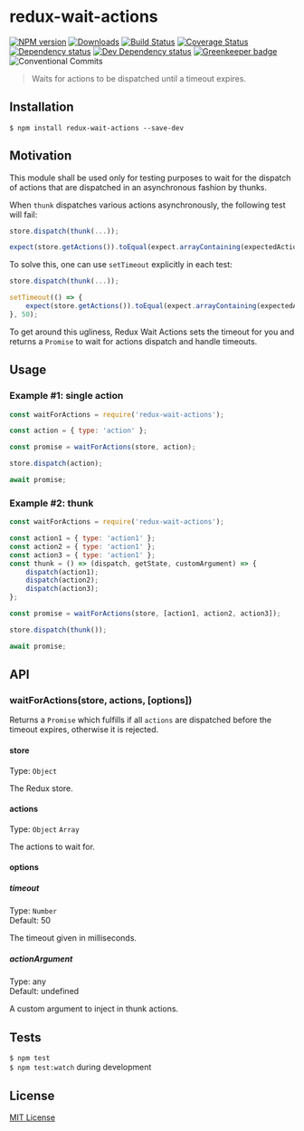 # redux-wait-actions

[![NPM version][npm-image]][npm-url] [![Downloads][downloads-image]][npm-url] [![Build Status][travis-image]][travis-url] [![Coverage Status][codecov-image]][codecov-url] [![Dependency status][david-dm-image]][david-dm-url] [![Dev Dependency status][david-dm-dev-image]][david-dm-dev-url] [![Greenkeeper badge][greenkeeper-image]][greenkeeper-url] ![Conventional Commits][conventional-commits-url]

[npm-url]:https://npmjs.org/package/redux-wait-actions
[npm-image]:http://img.shields.io/npm/v/redux-wait-actions.svg
[downloads-image]:http://img.shields.io/npm/dm/redux-wait-actions.svg
[travis-url]:https://travis-ci.org/moxystudio/redux-wait-actions
[travis-image]:http://img.shields.io/travis/moxystudio/redux-wait-actions/master.svg
[codecov-url]:https://codecov.io/gh/moxystudio/redux-wait-actions
[codecov-image]:https://img.shields.io/codecov/c/github/moxystudio/redux-wait-actions/master.svg
[david-dm-url]:https://david-dm.org/moxystudio/redux-wait-actions
[david-dm-image]:https://img.shields.io/david/moxystudio/redux-wait-actions.svg
[david-dm-dev-url]:https://david-dm.org/moxystudio/redux-wait-actions?type=dev
[david-dm-dev-image]:https://img.shields.io/david/dev/moxystudio/redux-wait-actions.svg
[greenkeeper-image]:https://badges.greenkeeper.io/moxystudio/redux-wait-actions.svg
[greenkeeper-url]:https://greenkeeper.io
[conventional-commits-url]:https://img.shields.io/badge/Conventional%20Commits-1.0.0-yellow.svg

> Waits for actions to be dispatched until a timeout expires.


## Installation

`$ npm install redux-wait-actions --save-dev`


## Motivation

This module shall be used only for testing purposes to wait for the dispatch of actions that are dispatched in an asynchronous fashion by thunks.

When `thunk` dispatches various actions asynchronously, the following test will fail:

```js
store.dispatch(thunk(...));

expect(store.getActions()).toEqual(expect.arrayContaining(expectedActions));
```

To solve this, one can use `setTimeout` explicitly in each test:

```js
store.dispatch(thunk(...));

setTimeout(() => {
	expect(store.getActions()).toEqual(expect.arrayContaining(expectedActions));
}, 50);
```

To get around this ugliness, Redux Wait Actions sets the timeout for you and returns a `Promise` to wait for actions dispatch and handle timeouts.


## Usage

### Example #1: single action

```js
const waitForActions = require('redux-wait-actions');

const action = { type: 'action' };

const promise = waitForActions(store, action);

store.dispatch(action);

await promise;

```

### Example #2: thunk

```js
const waitForActions = require('redux-wait-actions');

const action1 = { type: 'action1' };
const action2 = { type: 'action1' };
const action3 = { type: 'action1' };
const thunk = () => (dispatch, getState, customArgument) => {
	dispatch(action1);
	dispatch(action2);
	dispatch(action3);
};

const promise = waitForActions(store, [action1, action2, action3]);

store.dispatch(thunk());

await promise;

```

## API

### waitForActions(store, actions, [options])

Returns a `Promise` which fulfills if all `actions` are dispatched before the timeout expires, otherwise it is rejected.

#### store

Type: `Object`

The Redux store.

#### actions

Type: `Object` `Array`

The actions to wait for.

#### options

##### timeout

Type: `Number`<br>
Default: 50

The timeout given in milliseconds.

##### actionArgument

Type: any<br>
Default: undefined

A custom argument to inject in thunk actions.

## Tests

`$ npm test`   
`$ npm test:watch` during development


## License

[MIT License](http://opensource.org/licenses/MIT)
